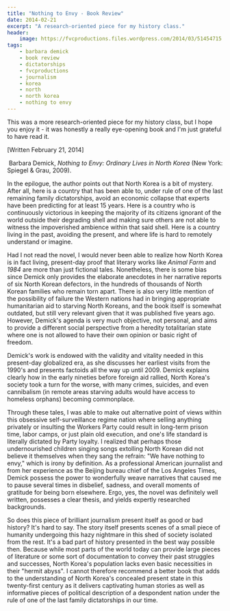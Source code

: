 ```yaml
---
title: "Nothing to Envy - Book Review"
date: 2014-02-21
excerpt: "A research-oriented piece for my history class."
header:
    image: https://fvcproductions.files.wordpress.com/2014/03/51454715.jpg?w=600&h=340&crop=1
tags:
    - barbara demick
    - book review
    - dictatorships
    - fvcproductions
    - journalism
    - korea
    - north
    - north korea
    - nothing to envy
---
```


This was a more research-oriented piece for my history class, but I hope you enjoy it - it was honestly a really eye-opening book and I'm just grateful to have read it.

[Written February 21, 2014]

 Barbara Demick, *Nothing to Envy: Ordinary Lives in North Korea* (New
York: Spiegel & Grau, 2009).

In the epilogue, the author points out that North Korea is a bit of
mystery. After all, here is a country that has been able to, under rule
of one of the last remaining family dictatorships, avoid an economic
collapse that experts have been predicting for at least 15 years. Here
is a country who is continuously victorious in keeping the majority of
its citizens ignorant of the world outside their degrading shell and
making sure others are not able to witness the impoverished ambience
within that said shell. Here is a country living in the past, avoiding
the present, and where life is hard to remotely understand or imagine.

Had I not read the novel, I would never been able to realize how North
Korea is in fact living, present-day proof that literary works like
*Animal Farm* and *1984* are more than just fictional tales.
Nonetheless, there is some bias since Demick only provides the elaborate
anecdotes in her narrative reports of six North Korean defectors, in the
hundreds of thousands of North Korean families who remain torn apart.
There is also very little mention of the possibility of failure the
Western nations had in bringing appropriate humanitarian aid to starving
North Koreans, and the book itself is somewhat outdated, but still very
relevant given that it was published five years ago. However, Demick's
agenda is very much objective, not personal, and aims to provide a
different social perspective from a heredity totalitarian state where
one is not allowed to have their own opinion or basic right of freedom.

Demick's work is endowed with the validity and vitality needed in this
present-day globalized era, as she discusses her earliest visits from
the 1990's and presents factoids all the way up until 2009. Demick
explains clearly how in the early nineties before foreign aid rallied,
North Korea's society took a turn for the worse, with many crimes,
suicides, and even cannibalism (in remote areas starving adults would
have access to homeless orphans) becoming commonplace.

Through these tales, I was able to make out alternative point of views
within this obsessive self-surveillance regime nation where selling
anything privately or insulting the Workers Party could result in
long-term prison time, labor camps, or just plain old execution, and
one's life standard is literally dictated by Party loyalty. I realized
that perhaps those undernourished children singing songs extolling North
Korean did not believe it themselves when they sang the refrain: "We
have nothing to envy," which is irony by definition. As a professional
American journalist and from her experience as the Beijing bureau chief
of the Los Angeles Times, Demick possess the power to wonderfully weave
narratives that caused me to pause several times in disbelief, sadness,
and overall moments of gratitude for being born elsewhere. Ergo, yes,
the novel was definitely well written, possesses a clear thesis, and
yields expertly researched backgrounds.

So does this piece of brilliant journalism present itself as good or bad
history? It's hard to say. The story itself presents scenes of a small
piece of humanity undergoing this hazy nightmare in this shed of society
isolated from the rest. It's a bad part of history presented in the best
way possible then. Because while most parts of the world today can
provide large pieces of literature or some sort of documentation to
convey their past struggles and successes, North Korea's population
lacks even basic necessities in their "hermit abyss". I cannot therefore
recommend a better book that adds to the understanding of North Korea's
concealed present state in this twenty-first century as it delivers
captivating human stories as well as informative pieces of political
description of a despondent nation under the rule of one of the last
family dictatorships in our time.

